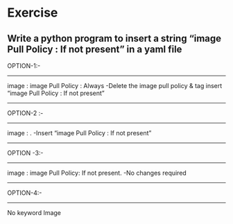 # Exercise
## Write a python program to insert a string “image Pull Policy : If not present” in a yaml file

OPTION-1:-
***
 image : <XXXX>
   image Pull Policy : Always      -Delete the image pull policy & tag insert “image Pull Policy : If not present”     
 ***
OPTION-2 :-
  *** 
  image : <XXXX>.       -Insert  “image Pull Policy : If not present”
  ***
OPTION -3:-
***
 image : <XXXX>
 image Pull Policy: If not present.      -No changes required
 ***
OPTION-4:-
***
  No keyword Image
 
